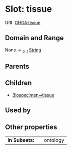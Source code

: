 
# Slot: tissue




URI: [GHGA:tissue](https://w3id.org/GHGA/tissue)


## Domain and Range

None &#8594;  <sub>0..1</sub> [String](types/String.md)

## Parents


## Children

 *  [Biospecimen➞tissue](Biospecimen_tissue.md)

## Used by


## Other properties

|  |  |  |
| --- | --- | --- |
| **In Subsets:** | | ontology |

